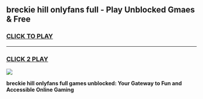 
## breckie hill onlyfans full - Play Unblocked Gmaes & Free
<h3>
<a href="https://premium.freeplayer.one?title=breckie_hill_onlyfans_full&ref=20F">CLICK TO PLAY</a></h3>
<hr>

<h3>
<a href="https://premium.freeplayer.one?title=breckie_hill_onlyfans_full&ref=20F">CLICK 2 PLAY</a>
  
</h3>

<a href="https://premium.freeplayer.one?title=breckie_hill_onlyfans_full&ref=20F/"><img src="https://clearcache.store/games.png"></a>


**breckie hill onlyfans full games unblocked: Your Gateway to Fun and Accessible Online Gaming**
